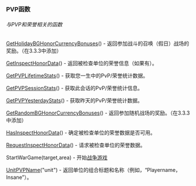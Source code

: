 ### PVP函数

###### 与PVP和荣誉相关的函数

[GetHolidayBGHonorCurrencyBonuses](https://wow.gamepedia.com/API_GetHolidayBGHonorCurrencyBonuses)\(\) - 返回参加战斗的召唤（假日）战场的奖励。（在3.3.3中添加）

[GetInspectHonorData](https://wow.gamepedia.com/API_GetInspectHonorData)\(\) - 返回被检查单位的荣誉信息（如果有）。

[GetPVPLifetimeStats](https://wow.gamepedia.com/API_GetPVPLifetimeStats)\(\) - 获取您一生中的PvP/荣誉统计数据。

[GetPVPSessionStats](https://wow.gamepedia.com/API_GetPVPSessionStats)\(\) - 获取此会话的PvP/荣誉统计信息。

[GetPVPYesterdayStats](https://wow.gamepedia.com/API_GetPVPYesterdayStats)\(\) - 获取昨天的PvP/荣誉统计数据。

[GetRandomBGHonorCurrencyBonuses](https://wow.gamepedia.com/API_GetRandomBGHonorCurrencyBonuses)\(\) - 返回参加随机战场的奖励。（在3.3.3中添加）

[HasInspectHonorData](https://wow.gamepedia.com/API_HasInspectHonorData)\(\) - 确定被检查单位的荣誉数据是否可用。

[RequestInspectHonorData](https://wow.gamepedia.com/API_RequestInspectHonorData)\(\) - 请求被检查单位的荣誉数据。

StartWarGame\(target,area\) - 开始[战争游戏](https://wow.gamepedia.com/WarGame)

[UnitPVPName](https://wow.gamepedia.com/API_UnitPVPName)\("unit"\) - 返回单位的组合标题和名称（例如，“Playername，Insane”）。

  
  


